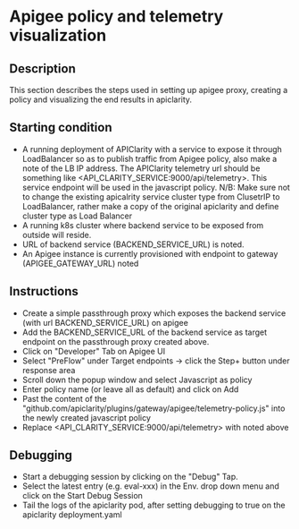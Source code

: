# Apigee policy and telemetry visualization
 
## Description
This section describes the steps used in setting up apigee proxy, creating a policy and visualizing the end results in apiclarity.
 
 
## Starting condition
* A running deployment of APIClarity with a service to expose it through LoadBalancer so as to publish traffic from Apigee policy, also make a note of the LB IP address.
 The APIClarity telemetry url should be something like <API_CLARITY_SERVICE:9000/api/telemetry>. This service endpoint will be used in the javascript policy.
 N/B: Make sure not to change the existing apicalrity service cluster type from ClusetrIP to LoadBalancer, rather make a copy of the original apiclarity and define cluster type as Load Balancer
* A running k8s cluster where backend service to be exposed from outside will reside.
* URL of backend service (BACKEND_SERVICE_URL) is noted.
* An Apigee instance is currently provisioned with endpoint to gateway (APIGEE_GATEWAY_URL) noted
 
## Instructions
* Create a simple passthrough proxy which exposes the backend service (with url BACKEND_SERVICE_URL) on apigee
* Add the BACKEND_SERVICE_URL of the backend service as target endpoint on the passthrough proxy created above.
* Click on "Developer" Tab on Apigee UI
* Select "PreFlow" under Target endpoints -> click the Step+ button under response area
* Scroll down the popup window and select Javascript as policy
* Enter policy name (or leave all as default) and click on Add
* Past the content of the "github.com/apiclarity/plugins/gateway/apigee/telemetry-policy.js" into the newly created javascript policy
* Replace <API_CLARITY_SERVICE:9000/api/telemetry> with noted above
 
## Debugging
* Start a debugging session by clicking on the "Debug" Tap.
* Select the latest entry (e.g. eval-xxx) in the Env. drop down menu and click on the Start Debug Session
* Tail the logs of the apiclarity pod, after setting debugging to true on the apiclarity deployment.yaml